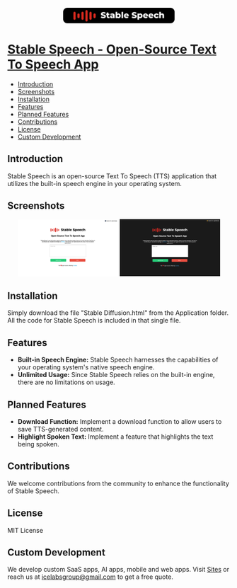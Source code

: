 <p align="center">
  <a href="https://www.stablespeech.com" target="_blank">
  <img src="https://raw.githubusercontent.com/IcelabsAI/StableSpeech/main/Logos/DarkLogo.png" alt="Stable Speech Logo" width="50%">
</p>

# Stable Speech - Open-Source Text To Speech App

- [Introduction](#introduction)
- [Screenshots](#screenshots)
- [Installation](#installation)
- [Features](#features)
- [Planned Features](#planned-features)
- [Contributions](#contributions)
- [License](#license)
- [Custom Development](#custom-development)

## Introduction
Stable Speech is an open-source Text To Speech (TTS) application that utilizes the built-in speech engine in your operating system.

## Screenshots

<p align="center">
  <img src="https://raw.githubusercontent.com/IcelabsAI/StableSpeech/main/Screenshots/Light.png" alt="Stable Speech Light Theme" width="45%">
  <img src="https://raw.githubusercontent.com/IcelabsAI/StableSpeech/main/Screenshots/Dark.png" alt="Stable Speech Dark Theme" width="45%">
</p>

## Installation
Simply download the file "Stable Diffusion.html" from the Application folder. All the code for Stable Speech is included in that single file.

## Features

- **Built-in Speech Engine:** Stable Speech harnesses the capabilities of your operating system's native speech engine.
- **Unlimited Usage:** Since Stable Speech relies on the built-in engine, there are no limitations on usage.

## Planned Features

- **Download Function:** Implement a download function to allow users to save TTS-generated content.
- **Highlight Spoken Text:** Implement a feature that highlights the text being spoken.

## Contributions
We welcome contributions from the community to enhance the functionality of Stable Speech.

## License
MIT License

## Custom Development
We develop custom SaaS apps, AI apps, mobile and web apps. Visit [Sites](https://www.sites.so) or reach us at icelabsgroup@gmail.com to get a free quote.
